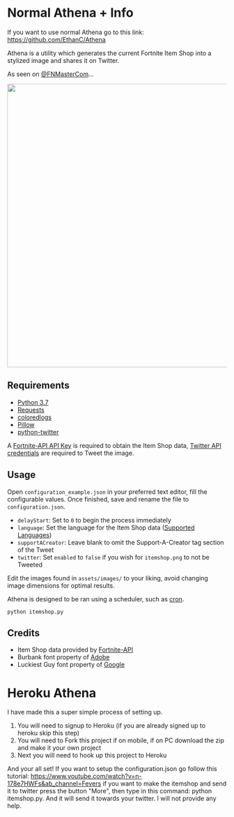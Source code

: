 # Normal Athena + Info

If you want to use normal Athena go to this link: https://github.com/EthanC/Athena

Athena is a utility which generates the current Fortnite Item Shop into a stylized image and shares it on Twitter.

As seen on [@FNMasterCom](https://twitter.com/FNMasterCom/status/1197666123078160386?s=20)...

<p align="center">
    <img src="https://i.imgur.com/YXoesjJ.png" width="650px" draggable="false">
</p>

## Requirements

- [Python 3.7](https://www.python.org/downloads/)
- [Requests](http://docs.python-requests.org/en/master/user/install/)
- [coloredlogs](https://pypi.org/project/coloredlogs/)
- [Pillow](https://pillow.readthedocs.io/en/stable/installation.html#basic-installation)
- [python-twitter](https://github.com/bear/python-twitter#installing)

A [Fortnite-API API Key](https://fortnite-api.com/profile) is required to obtain the Item Shop data, [Twitter API credentials](https://developer.twitter.com/en/apps) are required to Tweet the image.

## Usage

Open `configuration_example.json` in your preferred text editor, fill the configurable values. Once finished, save and rename the file to `configuration.json`.

- `delayStart`: Set to `0` to begin the process immediately
- `language`: Set the language for the Item Shop data ([Supported Languages](https://fortnite-api.com/documentation))
- `supportACreator`: Leave blank to omit the Support-A-Creator tag section of the Tweet
- `twitter`: Set `enabled` to `false` if you wish for `itemshop.png` to not be Tweeted

Edit the images found in `assets/images/` to your liking, avoid changing image dimensions for optimal results.

Athena is designed to be ran using a scheduler, such as [cron](https://en.wikipedia.org/wiki/Cron).

```
python itemshop.py
```

## Credits

- Item Shop data provided by [Fortnite-API](https://fortnite-api.com/)
- Burbank font property of [Adobe](https://fonts.adobe.com/fonts/burbank)
- Luckiest Guy font property of [Google](https://fonts.google.com/specimen/Luckiest+Guy)

# Heroku Athena

I have made this a super simple process of setting up.

1. You will need to signup to Heroku (if you are already signed up to heroku skip this step)
2. You will need to Fork this project if on mobile, if on PC download the zip and make it your own project
3. Next you will need to hook up this project to Heroku

And your all set!
If you want to setup the configuration.json go follow this tutorial: https://www.youtube.com/watch?v=n-178e7HWFs&ab_channel=Fevers
if you want to make the itemshop and send it to twitter press the button "More", then type in this command: python itemshop.py. And it will send it towards your twitter. I will not provide any help.
